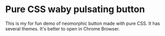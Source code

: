 # Pure CSS waby pulsating button

This is my for fun demo of neomorphic button made with pure CSS. It has several themes. It's better to open in Chrome Browser.